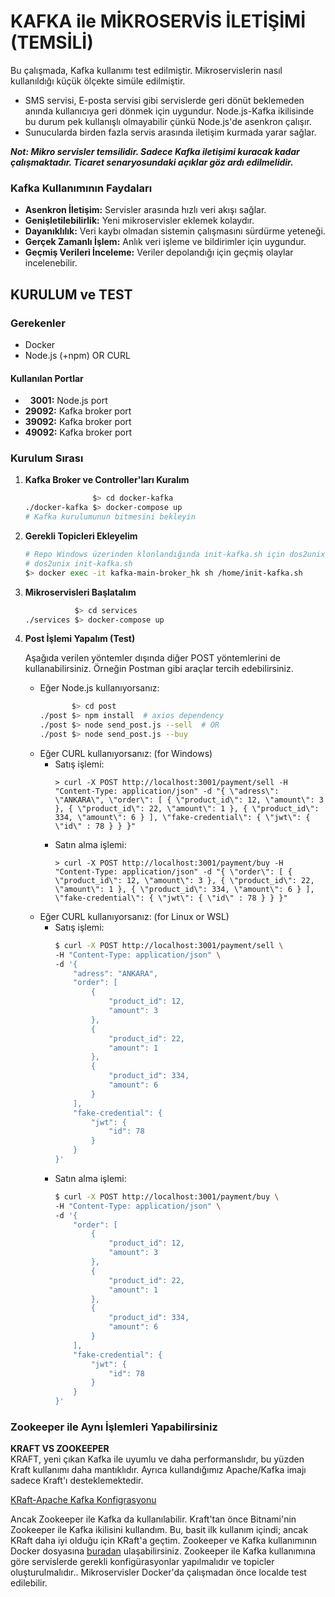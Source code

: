 <!-- kafka-try-with-nodejs.microservices -->
<!-- Kafkanın mikro servis yapısındaki testi/simülesi. (Docker-Kafka-NodeJS) -->

# KAFKA ile MİKROSERVİS İLETİŞİMİ (TEMSİLİ)

Bu çalışmada, Kafka kullanımı test edilmiştir. Mikroservislerin nasıl kullanıldığı küçük ölçekte simüle edilmiştir. 
- SMS servisi, E-posta servisi gibi servislerde geri dönüt beklemeden anında kullanıcıya geri dönmek için uygundur. Node.js-Kafka ikilisinde bu durum pek kullanışlı olmayabilir çünkü Node.js'de asenkron çalışır.
- Sunucularda birden fazla servis arasında iletişim kurmada yarar sağlar.

***Not: Mikro servisler temsilidir. Sadece Kafka iletişimi kuracak kadar çalışmaktadır. Ticaret senaryosundaki açıklar göz ardı edilmelidir.***

### Kafka Kullanımının Faydaları
- **Asenkron İletişim:** Servisler arasında hızlı veri akışı sağlar.
- **Genişletilebilirlik:** Yeni mikroservisler eklemek kolaydır.
- **Dayanıklılık:** Veri kaybı olmadan sistemin çalışmasını sürdürme yeteneği.
- **Gerçek Zamanlı İşlem:** Anlık veri işleme ve bildirimler için uygundur.
- **Geçmiş Verileri İnceleme:** Veriler depolandığı için geçmiş olaylar incelenebilir.


## KURULUM ve TEST
### Gerekenler
- Docker
- Node.js (+npm) OR CURL

#### Kullanılan Portlar
 - &nbsp; **3001:** Node.js port
 - **29092:** Kafka broker port
 - **39092:** Kafka broker port
 - **49092:** Kafka broker port

### Kurulum Sırası
1. **Kafka Broker ve Controller'ları Kuralım**
    ```sh
                   $> cd docker-kafka
    ./docker-kafka $> docker-compose up
    # Kafka kurulumunun bitmesini bekleyin
    ```
2. **Gerekli Topicleri Ekleyelim**
    ```sh
    # Repo Windows üzerinden klonlandığında init-kafka.sh için dos2unix gerekecektir.
    # dos2unix init-kafka.sh
    $> docker exec -it kafka-main-broker_hk sh /home/init-kafka.sh
    ```
3. **Mikroservisleri Başlatalım**
    ```sh
               $> cd services
    ./services $> docker-compose up
    ```
4. **Post İşlemi Yapalım (Test)**

    Aşağıda verilen yöntemler dışında diğer POST yöntemlerini de kullanabilirsiniz. Örneğin Postman gibi araçlar tercih edebilirsiniz.


    - Eğer Node.js kullanıyorsanız:
        ```sh
               $> cd post
        ./post $> npm install  # axios dependency
        ./post $> node send_post.js --sell  # OR
        ./post $> node send_post.js --buy
        ```
    - Eğer CURL kullanıyorsanız: (for Windows)
        - Satış işlemi:
            ```console
            > curl -X POST http://localhost:3001/payment/sell -H "Content-Type: application/json" -d "{ \"adress\": \"ANKARA\", \"order\": [ { \"product_id\": 12, \"amount\": 3 }, { \"product_id\": 22, \"amount\": 1 }, { \"product_id\": 334, \"amount\": 6 } ], \"fake-credential\": { \"jwt\": { \"id\" : 78 } } }"
            ```
        - Satın alma işlemi:
            ```console
            > curl -X POST http://localhost:3001/payment/buy -H "Content-Type: application/json" -d "{ \"order\": [ { \"product_id\": 12, \"amount\": 3 }, { \"product_id\": 22, \"amount\": 1 }, { \"product_id\": 334, \"amount\": 6 } ], \"fake-credential\": { \"jwt\": { \"id\" : 78 } } }"
            ```
    - Eğer CURL kullanıyorsanız: (for Linux or WSL)
        - Satış işlemi:
            ```bash
            $ curl -X POST http://localhost:3001/payment/sell \
            -H "Content-Type: application/json" \
            -d '{
                "adress": "ANKARA",
                "order": [
                    {
                        "product_id": 12,
                        "amount": 3
                    },
                    {
                        "product_id": 22,
                        "amount": 1
                    },
                    {
                        "product_id": 334,
                        "amount": 6
                    }
                ],
                "fake-credential": {
                    "jwt": {
                        "id": 78
                    }
                }
            }'
            ```
        - Satın alma işlemi:
            ```bash
            $ curl -X POST http://localhost:3001/payment/buy \
            -H "Content-Type: application/json" \
            -d '{
                "order": [
                    {
                        "product_id": 12,
                        "amount": 3
                    },
                    {
                        "product_id": 22,
                        "amount": 1
                    },
                    {
                        "product_id": 334,
                        "amount": 6
                    }
                ],
                "fake-credential": {
                    "jwt": {
                        "id": 78
                    }
                }
            }'
            ```


### Zookeeper ile Aynı İşlemleri Yapabilirsiniz
**KRAFT VS ZOOKEEPER**  
KRAFT, yeni çıkan Kafka ile uyumlu ve daha performanslıdır, bu yüzden Kraft kullanımı daha mantıklıdır. Ayrıca kullandığımız Apache/Kafka imajı sadece Kraft'ı desteklemektedir.

[KRaft-Apache Kafka Konfigrasyonu](https://hub.docker.com/r/apache/kafka)

Ancak Zookeeper ile Kafka da kullanılabilir. Kraft'tan önce Bitnami'nin Zookeeper ile Kafka ikilisini kullandım. Bu, basit ilk kullanım içindi; ancak KRaft daha iyi olduğu için KRaft'a geçtim. Zookeeper ve Kafka kullanımının Docker dosyasına [buradan](./docker-kafka/.zookeeper.uses/docker-compose.yml) ulaşabilirsiniz. Zookeeper ile Kafka kullanımına göre servislerde gerekli konfigürasyonlar yapılmalıdır ve topicler oluşturulmalıdır.. Mikroservisler Docker'da çalışmadan önce localde test edilebilir.

